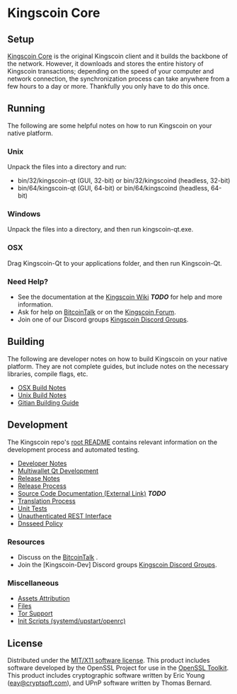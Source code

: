 Kingscoin Core
=====================

Setup
---------------------
[Kingscoin Core](http://Kingscoincoin.com) is the original Kingscoin client and it builds the backbone of the network. However, it downloads and stores the entire history of Kingscoin transactions; depending on the speed of your computer and network connection, the synchronization process can take anywhere from a few hours to a day or more. Thankfully you only have to do this once.

Running
---------------------
The following are some helpful notes on how to run Kingscoin on your native platform.

### Unix

Unpack the files into a directory and run:

- bin/32/kingscoin-qt (GUI, 32-bit) or bin/32/kingscoind (headless, 32-bit)
- bin/64/kingscoin-qt (GUI, 64-bit) or bin/64/kingscoind (headless, 64-bit)

### Windows

Unpack the files into a directory, and then run kingscoin-qt.exe.

### OSX

Drag Kingscoin-Qt to your applications folder, and then run Kingscoin-Qt.

### Need Help?

* See the documentation at the [Kingscoin Wiki](https://en.bitcoin.it/wiki/Main_Page) ***TODO***
for help and more information.
* Ask for help on [BitcoinTalk](https://bitcointalk.org/index.php) or on the [Kingscoin Forum](http://Kingscoincoin.com/).
* Join one of our Discord groups [Kingscoin Discord Groups](https://discord.gg/YcnvMqt).

Building
---------------------
The following are developer notes on how to build Kingscoin on your native platform. They are not complete guides, but include notes on the necessary libraries, compile flags, etc.

- [OSX Build Notes](build-osx.md)
- [Unix Build Notes](build-unix.md)
- [Gitian Building Guide](gitian-building.md)

Development
---------------------
The Kingscoin repo's [root README](https://github.com/eastcoastcrypto/Kingscoin/blob/master/README.md) contains relevant information on the development process and automated testing.

- [Developer Notes](developer-notes.md)
- [Multiwallet Qt Development](multiwallet-qt.md)
- [Release Notes](release-notes.md)
- [Release Process](release-process.md)
- [Source Code Documentation (External Link)](https://dev.visucore.com/bitcoin/doxygen/) ***TODO***
- [Translation Process](translation_process.md)
- [Unit Tests](unit-tests.md)
- [Unauthenticated REST Interface](REST-interface.md)
- [Dnsseed Policy](dnsseed-policy.md)

### Resources

* Discuss on the [BitcoinTalk](https://bitcointalk.org/index.php?topic=1262920.0) .
* Join the [Kingscoin-Dev] Discord groups [Kingscoin Discord Groups](https://discord.gg/YcnvMqt).

### Miscellaneous
- [Assets Attribution](assets-attribution.md)
- [Files](files.md)
- [Tor Support](tor.md)
- [Init Scripts (systemd/upstart/openrc)](init.md)

License
---------------------
Distributed under the [MIT/X11 software license](http://www.opensource.org/licenses/mit-license.php).
This product includes software developed by the OpenSSL Project for use in the [OpenSSL Toolkit](https://www.openssl.org/). This product includes
cryptographic software written by Eric Young ([eay@cryptsoft.com](mailto:eay@cryptsoft.com)), and UPnP software written by Thomas Bernard.
